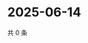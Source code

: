 # 2025-06-14

共 0 条

<!-- BEGIN ZHIHUQUESTIONS -->
<!-- 最后更新时间 Sat Jun 14 2025 11:38:43 GMT+0800 (China Standard Time) -->

<!-- END ZHIHUQUESTIONS -->

